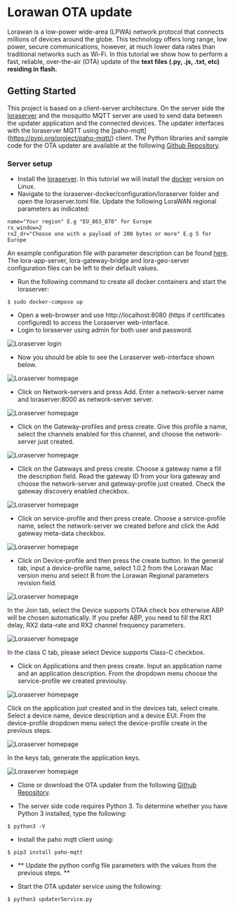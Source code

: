 # Lorawan OTA update


Lorawan is a low-power wide-area (LPWA) network protocol that connects millions of devices around the globe. This technology offers long range, low power, secure communications, however, at much lower data rates than traditional networks such as Wi-Fi. In this tutorial we show how to perform a fast, reliable, over-the-air (OTA) update of the **text files (.py, .js, .txt, etc) residing in flash.**

## Getting Started

This project is based on a client-server architecture. On the server side the [loraserver](https://www.loraserver.io) and the mosquitto MQTT server are used to send data between the updater application and the connected devices. The updater interfaces with the loraserver MQTT using the [paho-mqtt] (https://pypi.org/project/paho-mqtt/) client. The Python libraries and sample code for the OTA updater are available at the following [Github Repository](https://github.com/pycom/pycom-libraries/tree/master/examples/OTA-lorawan).

### Server setup

* Install the [loraserver](https://www.loraserver.io/overview/). In this tutorial we will install the [docker](https://www.loraserver.io/guides/docker-compose/) version on Linux.
* Navigate to the loraserver-docker/configuration/loraserver folder and open the loraserver.toml file. Update the following LoraWAN regional parameters as indicated:

```
name="Your region" E.g "EU_863_870" for Europe 
rx_window=2
rx2_dr="Choose one with a payload of 200 bytes or more" E.g 5 for Europe
```

An example configuration file with parameter description can be found [here](https://www.loraserver.io/loraserver/install/config/). The lora-app-server, lora-gateway-bridge and lora-geo-server configuration files can be left to their default values.

* Run the following command to create all docker containers and start the loraserver:

```
$ sudo docker-compose up
```

* Open a web-browser and use http://localhost:8080 (https if certificates configured) to access the Loraserver web-interface. 
* Login to loraserver using admin for both user and password.

![Loraserver login](../../.gitbook/assets/Loraserver_login.png)

* Now you should be able to see the Loraserver web-interface shown below.

![Loraserver homepage](../../.gitbook/assets/Loraserver_main.png)

* Click on Network-servers and press Add. Enter a network-server name and loraserver:8000 as network-server server.

![Loraserver homepage](../../.gitbook/assets/Loraserver_ns.png)

* Click on the Gateway-profiles and press create. Give this profile a name, select the channels enabled for this channel, and choose the network-server just created.

![Loraserver homepage](../../.gitbook/assets/Loraserver_gw_profile.png)

* Click on the Gateways and press create. Choose a gateway name a fill the description field. Read the gateway ID from your lora gateway and choose the network-server and gateway-profile just created. Check the gateway discovery enabled checkbox.

![Loraserver homepage](../../.gitbook/assets/Loraserver_gw.png)

* Click on service-profile and then press create. Choose a service-profile name, select the network-server we created before and click the Add gateway meta-data checkbox.

![Loraserver homepage](../../.gitbook/assets/Loraserver_sp.png)

* Click on Device-profile and then press the create button. In the general tab, input a device-profile name, select 1.0.2 from the Lorawan Mac version menu and select B from the Lorawan Regional parameters revision field.

![Loraserver homepage](../../.gitbook/assets/Loraserver_dp_general.png)

In the Join tab, select the Device supports OTAA check box otherwise ABP will be chosen automatically. If you prefer ABP, you need to fill the RX1 delay, RX2 data-rate and RX2 channel frequency parameters.

![Loraserver homepage](../../.gitbook/assets/Loraserver_dp_auth.png)

In the class C tab, please select Device supports Class-C checkbox. 

* Click on Applications and then press create. Input an application name and an application description. From the dropdown menu choose the service-profile we created previoulsy.

![Loraserver homepage](../../.gitbook/assets/Loraserver_app.png)

Click on the application just created and in the devices tab, select create. Select a device name, device description and a device EUI. From the device-profile dropdown menu select the device-profile create in the previous steps.

![Loraserver homepage](../../.gitbook/assets/Loraserver_app_device.png)

In the keys tab, generate the application keys. 

![Loraserver homepage](../../.gitbook/assets/Loraserver_device_key.png)

* Clone or download the OTA updater from the following [Github Repository](https://github.com/pycom/pycom-libraries/tree/master/examples/OTA-lorawan).

* The server side code requires Python 3. To determine whether you have Python 3 installed, type the following:

```
$ python3 -V
```

* Install the paho mqtt client using:

```
$ pip3 install paho-mqtt
``` 

* ** Update the python config file parameters with the values from the previous steps. ** 

* Start the OTA updater service using the following:

```
$ python3 updaterService.py
```





